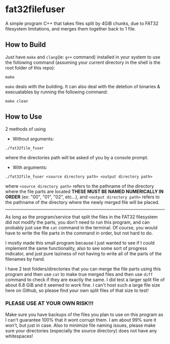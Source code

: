 # fat32filefuser
A simple program C++ that takes files split by 4GiB chunks, due to FAT32 filesystem limitations, and merges them together back to 1 file.

## How to Build
Just have `make` and `clang`(ie: `g++` command) installed in your system to use the following command (assuming your current directory in the shell is the root folder of this repo):
```
make
```

`make` deals with the building. It can also deal with the deletion of binaries & execuatables by running the following command:
```
make clean
```

## How to Use
2 methods of using
- Without arguments:
```
./fat32file_fuser
```
where the directories path will be asked of you by a console prompt.

- With arguments:
```
./fat32file_fuser <source directory path> <output directory path>
```
where `<source directory path>` refers to the pathname of the directory where the file parts are located **THESE MUST BE NAMED NUMERICALLY IN ORDER** (ex: "00", "01", "02", etc...),
and `<output directory path>` refers to the pathname of the directory where the newly merged file will be placed.

---

As long as the program/service that split the files in the FAT32 filesystem did not modify the parts, you don't need to run this program, and can probably just use the `cat` command in the terminal. Of course, you would have to write the file parts in the command in order, but not hard to do.

I mostly made this small program because I just wanted to see if I could implement the same functionality, also to see some sort of progress indicator, and just pure laziness of not having to write all of the parts of the filenames by hand.

I have 2 test folders/directories that you can merge the file parts using this program and then use `cat` to make true merged files and then use `diff` command to check if they are exactly the same. I did test a larger split file of about 6.8 GiB and it seemed to work fine. I can't host such a large file size here on Github, so please find your own split files of that size to test!

### PLEASE USE AT YOUR OWN RISK!!!
Make sure you have backups of the files you plan to use on this program as I can't guarantee 100% that it wont corrupt them. I am about 99% sure it won't, but just in case.
Also to minimize file naming issues, please make sure your directories (especially the source directory) does not have any whitespaces!
